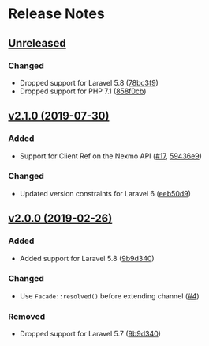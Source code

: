 # Release Notes

## [Unreleased](https://github.com/laravel/nexmo-notification-channel/compare/v2.1.0...master)

### Changed
- Dropped support for Laravel 5.8 ([78bc3f9](https://github.com/laravel/nexmo-notification-channel/commit/78bc3f92091f7cd38cdb27de1df845d12f263f24))
- Dropped support for PHP 7.1 ([858f0cb](https://github.com/laravel/nexmo-notification-channel/commit/858f0cb55c5a3bea671c10f7737926c8c8ffee2c))


## [v2.1.0 (2019-07-30)](https://github.com/laravel/nexmo-notification-channel/compare/v2.0.0...v2.1.0)

### Added
- Support for Client Ref on the Nexmo API ([#17](https://github.com/laravel/nexmo-notification-channel/pull/17), [59436e9](https://github.com/laravel/nexmo-notification-channel/commit/59436e9260a91669a4cde12aeb2ea7026e76181c))

### Changed
- Updated version constraints for Laravel 6 ([eeb50d9](https://github.com/laravel/nexmo-notification-channel/commit/eeb50d991aa0442578c1c6f3c66920d32853692c))


## [v2.0.0 (2019-02-26)](https://github.com/laravel/nexmo-notification-channel/compare/v1.0.1...v2.0.0)

### Added
- Added support for Laravel 5.8 ([9b9d340](https://github.com/laravel/nexmo-notification-channel/commit/9b9d34093654501faaf975565ab290527fbdd925))

### Changed
- Use `Facade::resolved()` before extending channel ([#4](https://github.com/laravel/nexmo-notification-channel/pull/4))

### Removed
- Dropped support for Laravel 5.7 ([9b9d340](https://github.com/laravel/nexmo-notification-channel/commit/9b9d34093654501faaf975565ab290527fbdd925))
